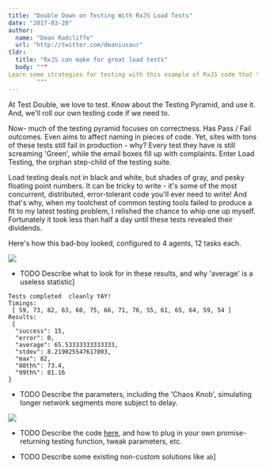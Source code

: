 ---title: "Double Down on Testing With RxJS Load Tests"date: "2017-03-20"author:  name: "Dean Radcliffe"  url: "http://twitter.com/deaniusaur"tldr:  title: "RxJS can make for great load tests"  body: """Learn some strategies for testing with this example of RxJS code that tests a WebSocket-based site.        """---At Test Double, we love to test. Know about the Testing Pyramid, and use it. And, we'll roll our own testing code if we need to.

Now- much of the testing pyramid focuses on correctness. Has Pass / Fail outcomes. Even aims to affect naming in pieces of code. Yet, sites with tons of these tests still fail in production - why? Every test they have is still screaming 'Green', while the email boxes fill up with complaints. Enter Load Testing, the orphan step-child of the testing suite. 

Load testing deals not in black and white, but shades of gray, and pesky floating point numbers. It can be tricky to write - it's some of the most concurrent, distributed, error-tolerant code you'll ever need to write! And that's why, when my toolchest of common testing tools failed to produce a fit to my latest testing problem, I relished the chance to whip one up myself. Fortunately it took less than half a day until these tests revealed their dividends.

Here's how this bad-boy looked, configured to 4 agents, 12 tasks each.

![](../img/rxjs-load-test-run.gif)

* TODO Describe what to look for in these results, and why 'average' is a useless statistic]

```
Tests completed  cleanly YAY!Timings: [ 59, 73, 82, 63, 60, 75, 66, 71, 76, 55, 61, 65, 64, 59, 54 ]Results: {  "success": 15,  "error": 0,  "average": 65.53333333333333,  "stdev": 8.219025547617003,  "max": 82,  "80th%": 73.4,  "99th%": 81.16}
```

* TODO Describe the parameters, including the 'Chaos Knob', simulating longer network segments more subject to delay.

![](../img/chaos-knob.png)

* TODO Describe the code [here](https://gist.github.com/deanius/6284d7b8d634b6f0bb8ae28a063a21a1#file-loadtest-js ), and how to plug in your own promise-returning testing function, tweak parameters, etc.

* TODO Describe some existing non-custom solutions like `ab`]
